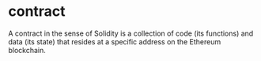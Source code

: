 # contract

A contract in the sense of Solidity is a collection of code (its functions) 
and data (its state) that resides at a specific address on the Ethereum 
blockchain. 
